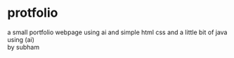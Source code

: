 # protfolio
a small portfolio webpage  using ai  and simple html css and a little bit of java using (ai)
<br>
by subham
